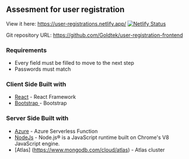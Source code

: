 ##  Assesment for user registration



View it here: https://user-registrations.netlify.app/
[![Netlify Status](https://api.netlify.com/api/v1/badges/86ee9240-f044-4deb-b4e1-1afa79accfa3/deploy-status)](https://app.netlify.com/sites/user-registration-test/deploys)

Git repository URL: https://github.com/Goldtek/user-registration-frontend


### Requirements
- Every field must be filled to move to the next step
- Passwords must match


### Client Side Built with
- [React](https://reactjs.org/) - React Framework
- [Bootstrap ](https://getbootstrap.com/) - Bootstrap



### Server Side Built with
- [Azure](https://azure.microsoft.com/) - Azure Serverless Function
- [NodeJs](https://nodejs.org/en/) - Node.js® is a JavaScript runtime built on Chrome's V8 JavaScript engine.
- [Atlas] (https://www.mongodb.com/cloud/atlas) - Atlas cluster
